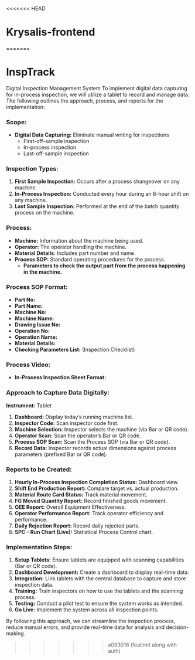 <<<<<<< HEAD
# Krysalis-frontend
=======
# InspTrack
Digital Inspection Management System
To implement digital data capturing for in-process inspection, we will utilize a tablet to record and manage data. The following outlines the approach, process, and reports for the implementation:

### Scope:
- **Digital Data Capturing:** Eliminate manual writing for inspections
  - First-off-sample inspection
  - In-process inspection
  - Last-off-sample inspection

### Inspection Types:
1. **First Sample Inspection:** Occurs after a process changeover on any machine.
2. **In-Process Inspection:** Conducted every hour during an 8-hour shift on any machine.
3. **Last Sample Inspection:** Performed at the end of the batch quantity process on the machine.

### Process:
- **Machine:** Information about the machine being used.
- **Operator:** The operator handling the machine.
- **Material Details:** Includes part number and name.
- **Process SOP:** Standard operating procedures for the process.
  - **Parameters to check the output part from the process happening in the machine.**

### Process SOP Format:
- **Part No:**
- **Part Name:**
- **Machine No:**
- **Machine Name:**
- **Drawing Issue No:**
- **Operation No:**
- **Operation Name:**
- **Material Details:**
- **Checking Parameters List:** (Inspection Checklist)

### Process Video:
- **In-Process Inspection Sheet Format:**

### Approach to Capture Data Digitally:
**Instrument:** Tablet

1. **Dashboard:** Display today’s running machine list.
2. **Inspector Code:** Scan inspector code first.
3. **Machine Selection:** Inspector selects the machine (via Bar or QR code).
4. **Operator Scan:** Scan the operator’s Bar or QR code.
5. **Process SOP Scan:** Scan the Process SOP (via Bar or QR code).
6. **Record Data:** Inspector records actual dimensions against process parameters (prefixed Bar or QR code).

### Reports to be Created:
1. **Hourly In-Process Inspection Completion Status:** Dashboard view.
2. **Shift End Production Report:** Compare target vs. actual production.
3. **Material Route Card Status:** Track material movement.
4. **FG Moved Quantity Report:** Record finished goods movement.
5. **OEE Report:** Overall Equipment Effectiveness.
6. **Operator Performance Report:** Track operator efficiency and performance.
7. **Daily Rejection Report:** Record daily rejected parts.
8. **SPC – Run Chart (Live):** Statistical Process Control chart.

### Implementation Steps:
1. **Setup Tablets:** Ensure tablets are equipped with scanning capabilities (Bar or QR code).
2. **Dashboard Development:** Create a dashboard to display real-time data.
3. **Integration:** Link tablets with the central database to capture and store inspection data.
4. **Training:** Train inspectors on how to use the tablets and the scanning process.
5. **Testing:** Conduct a pilot test to ensure the system works as intended.
6. **Go Live:** Implement the system across all inspection points.

By following this approach, we can streamline the inspection process, reduce manual errors, and provide real-time data for analysis and decision-making.
>>>>>>> a093016 (feat:init along with auth)
